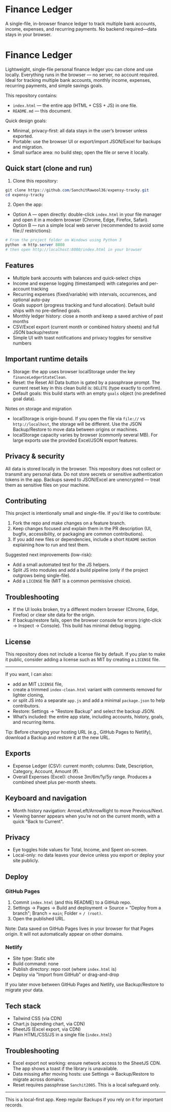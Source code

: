 
# Finance Ledger


A single-file, in-browser finance ledger to track multiple bank accounts, income, expenses, and recurring payments. No backend required—data stays in your browser.

# Finance Ledger

Lightweight, single-file personal finance ledger you can clone and use locally. Everything runs in the browser — no server, no account required. Ideal for tracking multiple bank accounts, monthly income, expenses, recurring payments, and simple savings goals.

This repository contains:
- `index.html` — the entire app (HTML + CSS + JS) in one file.
- `README.md` — this document.

Quick design goals:
- Minimal, privacy-first: all data stays in the user’s browser unless exported.
- Portable: use the browser UI or export/import JSON/Excel for backups and migration.
- Small surface area: no build step; open the file or serve it locally.

## Quick start (clone and run)

1. Clone this repository:

```powershell
git clone https://github.com/SanchitRawool36/expensy-tracky.git
cd expensy-tracky
```

2. Open the app:

- Option A — open directly: double-click `index.html` in your file manager and open it in a modern browser (Chrome, Edge, Firefox, Safari).
- Option B — run a simple local web server (recommended to avoid some file:// restrictions):

```powershell
# From the project folder on Windows using Python 3
python -m http.server 8080
# then open http://localhost:8080/index.html in your browser
```

## Features

- Multiple bank accounts with balances and quick-select chips
- Income and expense logging (timestamped) with categories and per-account tracking
- Recurring expenses (fixed/variable) with intervals, occurrences, and optional auto-pay
- Goals support (progress tracking and fund allocation). Default build ships with no pre-defined goals.
- Monthly ledger history: close a month and keep a saved archive of past months
- CSV/Excel export (current month or combined history sheets) and full JSON backup/restore
- Simple UI with toast notifications and privacy toggles for sensitive numbers

## Important runtime details

- Storage: the app uses browser localStorage under the key `financeLedgerStateClean`.
- Reset: the Reset All Data button is gated by a passphrase prompt. The current reset key in this clean build is: `DELETE` (type exactly to confirm).
- Default goals: this build starts with an empty `goals` object (no predefined goal data).

Notes on storage and migration
- localStorage is origin-bound. If you open the file via `file://` vs `http://localhost`, the storage will be different. Use the JSON Backup/Restore to move data between origins or machines.
- localStorage capacity varies by browser (commonly several MB). For large exports use the provided Excel/JSON export features.

## Privacy & security

All data is stored locally in the browser. This repository does not collect or transmit any personal data. Do not store secrets or sensitive authentication tokens in the app. Backups saved to JSON/Excel are unencrypted — treat them as sensitive files on your machine.

## Contributing

This project is intentionally small and single-file. If you'd like to contribute:

1. Fork the repo and make changes on a feature branch.
2. Keep changes focused and explain them in the PR description (UI, bugfix, accessibility, or packaging are common contributions).
3. If you add new files or dependencies, include a short `README` section explaining how to run and test them.

Suggested next improvements (low-risk):
- Add a small automated test for the JS helpers.
- Split JS into modules and add a build pipeline (only if the project outgrows being single-file).
- Add a `LICENSE` file (MIT is a common permissive choice).

## Troubleshooting

- If the UI looks broken, try a different modern browser (Chrome, Edge, Firefox) or clear site data for the origin.
- If backup/restore fails, open the browser console for errors (right-click → Inspect → Console). This build has minimal debug logging.

## License

This repository does not include a license file by default. If you plan to make it public, consider adding a license such as MIT by creating a `LICENSE` file.

---

If you want, I can also:
- add an MIT `LICENSE` file,
- create a trimmed `index-clean.html` variant with comments removed for lighter cloning,
- or split JS into a separate `app.js` and add a minimal `package.json` to help contributors.
- Restore: Settings → "Restore Backup" and select the backup JSON.
- What’s included: the entire app state, including accounts, history, goals, and recurring items.

Tip: Before changing your hosting URL (e.g., GitHub Pages to Netlify), download a Backup and restore it at the new URL.

## Exports

- Expense Ledger (CSV): current month; columns: Date, Description, Category, Account, Amount (₹).
- Overall Expenses (Excel): choose 3m/6m/1y/5y range. Produces a combined sheet plus per-month sheets.

## Keyboard and navigation

- Month history navigation: ArrowLeft/ArrowRight to move Previous/Next.
- Viewing banner appears when you’re not on the current month, with a quick "Back to Current".

## Privacy

- Eye toggles hide values for Total, Income, and Spent on-screen.
- Local-only: no data leaves your device unless you export or deploy your site publicly.

## Deploy

### GitHub Pages

1) Commit `index.html` (and this README) to a GitHub repo.
2) Settings → Pages → Build and deployment → Source = "Deploy from a branch"; Branch = `main`; Folder = `/ (root)`.
3) Open the published URL.

Note: Data saved on GitHub Pages lives in your browser for that Pages origin. It will not automatically appear on other domains.

### Netlify

- Site type: Static site
- Build command: none
- Publish directory: repo root (where `index.html` is)
- Deploy via "Import from GitHub" or drag-and-drop

If you later move between GitHub Pages and Netlify, use Backup/Restore to migrate your data.

## Tech stack

- Tailwind CSS (via CDN)
- Chart.js (spending chart, via CDN)
- SheetJS (Excel export, via CDN)
- Plain HTML/CSS/JS in a single file (`index.html`)

## Troubleshooting

- Excel export not working: ensure network access to the SheetJS CDN. The app shows a toast if the library is unavailable.
- Data missing after moving hosts: use Settings → Backup/Restore to migrate across domains.
- Reset requires passphrase `Sanchit2005`. This is a local safeguard only.

---

This is a local-first app. Keep regular Backups if you rely on it for important records.
